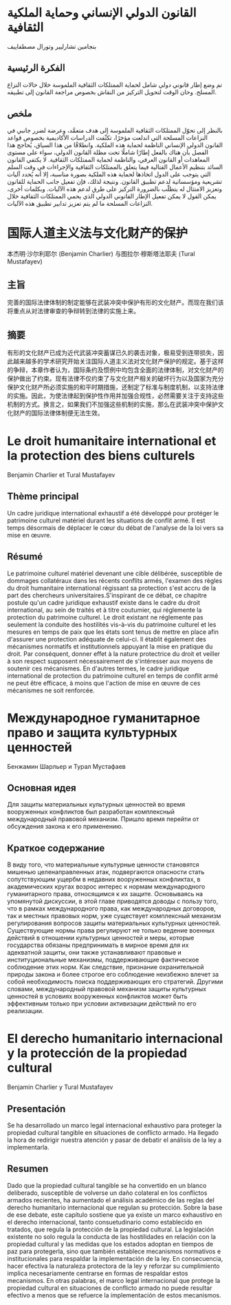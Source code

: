 # القانون الدولي الإنساني وحماية الملكية الثقافية

بنجامين تشارليير وتورال مصطفاييف

## الفكرة الرئيسية

تم وضع إطار قانوني دولي شامل لحماية الممتلكات الثقافية الملموسة خلال حالات النزاع المسلح. وحان الوقت لتحويل التركيز من النقاش بخصوص مراجعة القانون إلى تطبيقه.

## ملخص

بالنظر إلى تحوّل الممتلكات الثقافية الملموسة إلى هدف متعمَّد، وعرضة لضرر جانبي في النزاعات المسلحة التي اندلعت مؤخرًا، تكثّفت الدراسات الأكاديمية بخصوص قواعد القانون الدولي الإنساني الناظمة لحماية هذه الملكية. وانطلاقًا من هذا السياق، يُحاجج هذا الفصل بأن هناك بالفعل إطارًا شاملًا تحت مظلة القانون الدولي، سواء على مستوى المعاهدات أو القانون العرفي، والناظمة لحماية الممتلكات الثقافية. لا يكتفي القانون السائد بتنظيم الأعمال القتالية فيما يتعلق بالممتلكات الثقافية والإجراءات في وقت السلم التي يتوجب على الدول اتخاذها لحماية هذه الملكية بصورة مناسبة، إلا أنه يُحدد آليات تشريعية ومؤسساتية لدعم تطبيق القانون. ونتيجة لذلك، فإن تفعيل جانب الحماية للقانون وتعزيز الامتثال له يتطلّب بالضرورة التركيز على طرق لدعم هذه الآليات. وبكلمات أخرى، يمكن القول لا يمكن تفعيل الإطار القانوني الدولي الذي يحمي الممتلكات الثقافية خلال النزاعات المسلحة ما لم يتم تعزيز تدابير تطبيق هذه الآليات.

# 国际人道主义法与文化财产的保护

本杰明·沙尔利耶尔 (Benjamin Charlier) 与图拉尔·穆斯塔法耶夫 (Tural Mustafayev)

## 主旨

完善的国际法律体制的制定能够在武装冲突中保护有形的文化财产。而现在我们该将重点从对法律审查的争辩转到法律的实施上来。

## 摘要

有形的文化财产已成为近代武装冲突蓄谋已久的袭击对象，极易受到连带损失，因此越来越多的学术研究开始关注国际人道主义法对文化财产保护的规定。基于这样的争辩，本章作者认为，国际条约及惯例中均包含全面的法律体制，对文化财产的保护做出了约束。现有法律不仅约束了与文化财产相关的破坏行为以及国家为充分保护文化财产所必须实施的和平时期措施，还制定了标准与制度机制，以支持法律的实施。因此，为使法律起到保护性作用并加强合规性，必然需要关注于支持这些机制的方式。换言之，如果我们不加强这些机制的实施，那么在武装冲突中保护文化财产的国际法律体制便无法生效。

# Le droit humanitaire international et la protection des biens culturels

Benjamin Charlier et Tural Mustafayev

## Thème principal

Un cadre juridique international exhaustif a été développé pour protéger le patrimoine culturel matériel durant les situations de conflit armé. Il est temps désormais de déplacer le cœur du débat de l'analyse de la loi vers sa mise en œuvre.

## Résumé

Le patrimoine culturel matériel devenant une cible délibérée, susceptible de dommages collatéraux dans les récents conflits armés, l'examen des règles du droit humanitaire international régissant sa protection s'est accru de la part des chercheurs universitaires.S'inspirant de ce débat, ce chapitre postule qu'un cadre juridique exhaustif existe dans le cadre du droit international, au sein de traités et à titre coutumier, qui réglemente la protection du patrimoine culturel. Le droit existant ne réglemente pas seulement la conduite des hostilités vis-à-vis du patrimoine culturel et les mesures en temps de paix que les états sont tenus de mettre en place afin d'assurer une protection adéquate de celui-ci. Il établit également des mécanismes normatifs et institutionnels appuyant la mise en pratique du droit. Par conséquent, donner effet à la nature protectrice du droit et veiller à son respect supposent nécessairement de s'intéresser aux moyens de soutenir ces mécanismes. En d'autres termes, le cadre juridique international de protection du patrimoine culturel en temps de conflit armé ne peut être efficace, à moins que l'action de mise en œuvre de ces mécanismes ne soit renforcée.

# Международное гуманитарное право и защита культурных ценностей

Бенжамин Шарльер и Турал Мустафаев

## Основная идея

Для защиты материальных культурных ценностей во время вооруженных конфликтов был разработан комплексный международный правовой механизм. Пришло время перейти от обсуждения закона к его применению.

## Краткое содержание

В виду того, что материальные культурные ценности становятся мишенью целенаправленных атак, подвергаются опасности стать сопутствующим ущербм в недавних вооруженных конфликтах, в академических кругах возрос интерес к нормам международного гуманитарного права, относящимся к их защите. Основываясь на упомянутой дискуссии, в этой главе приводятся доводы с пользу того, что в рамках международного права, как международных договоров, так и местных правовых норм, уже существует комплексный механизм регулирования вопросов защиты материальных культурных ценностей. Существующие нормы права регулируют не только ведение военных действий в отношении культурных ценностей и меры, которые государства обязаны предпринимать в мирное время для их адекватной защиты, они также устанавливают правовые и институциональные механизмы, поддерживающие фактическое соблюдение этих норм. Как следствие, признание охранительной природы закона и более строгое его соблюдение неизбежно влечет за собой необходимость поиска поддерживающих его стратегий. Другими словами, международный правовой механизм защиты культурных ценностей в условиях вооруженных конфликтов может быть эффективным только при условии активизации действий по его реализации.

# El derecho humanitario internacional y la protección de la propiedad cultural

Benjamin Charlier y Tural Mustafayev

## Presentación

Se ha desarrollado un marco legal internacional exhaustivo para proteger la propiedad cultural tangible en situaciones de conflicto armado. Ha llegado la hora de redirigir nuestra atención y pasar de debatir el análisis de la ley a implementarla.

## Resumen

Dado que la propiedad cultural tangible se ha convertido en un blanco deliberado, susceptible de volverse un daño colateral en los conflictos armados recientes, ha aumentado el análisis académico de las reglas del derecho humanitario internacional que regulan su protección. Sobre la base de ese debate, este capítulo sostiene que ya existe un marco exhaustivo en el derecho internacional, tanto consuetudinario como establecido en tratados, que regula la protección de la propiedad cultural. La legislación existente no solo regula la conducta de las hostilidades en relación con la propiedad cultural y las medidas que los estados adoptan en tiempos de paz para protegerla, sino que también establece mecanismos normativos e institucionales para respaldar la implementación de la ley. En consecuencia, hacer efectiva la naturaleza protectora de la ley y reforzar su cumplimiento implica necesariamente centrarse en formas de respaldar estos mecanismos. En otras palabras, el marco legal internacional que protege la propiedad cultural en situaciones de conflicto armado no puede resultar efectivo a menos que se refuerce la implementación de estos mecanismos.
